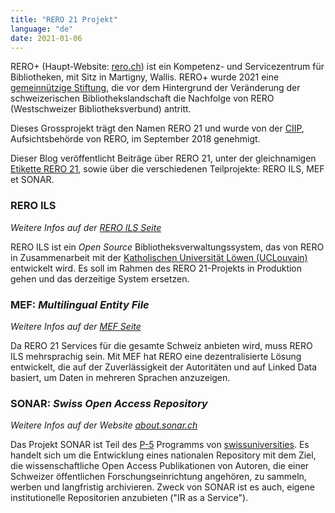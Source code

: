 ```yaml
---
title: "RERO 21 Projekt"
language: "de"
date: 2021-01-06
---
```


RERO+ (Haupt-Website: [rero.ch](https://www.rero.ch/)) ist ein Kompetenz- und Servicezentrum für Bibliotheken, mit Sitz in Martigny, Wallis. RERO+ wurde 2021 eine [gemeinnützige Stiftung](/de/la-fondation-rero-est-nee/), die vor dem Hintergrund der Veränderung der schweizerischen Bibliothekslandschaft die Nachfolge von RERO (Westschweizer Bibliotheksverbund) antritt.

Dieses Grossprojekt trägt den Namen RERO 21 und wurde von der [CIIP](https://www.rero.ch/pdfview.php?section=communique&filename=ciip_pressemitteilung.pdf), Aufsichtsbehörde von RERO, im September 2018 genehmigt.

Dieser Blog veröffentlicht Beiträge über RERO 21, unter der gleichnamigen [Etikette RERO 21](/de/tags/rero21), sowie über die verschiedenen Teilprojekte: RERO ILS, MEF et SONAR.

### RERO ILS

*Weitere Infos auf der [RERO ILS Seite](/de/reroils/reroils)*

RERO ILS ist ein *Open Source* Bibliotheksverwaltungssystem, das von RERO in Zusammenarbeit mit der [Katholischen Universität Löwen (UCLouvain)](https://uclouvain.be/) entwickelt wird. Es soll im Rahmen des RERO 21-Projekts in Produktion gehen und das derzeitige System ersetzen.

### MEF: *Multilingual Entity File*

*Weitere Infos auf der [MEF Seite](/de/mef)*

Da RERO 21 Services für die gesamte Schweiz anbieten wird, muss RERO ILS mehrsprachig sein. Mit MEF hat RERO eine dezentralisierte Lösung entwickelt, die auf der Zuverlässigkeit der Autoritäten und auf Linked Data basiert, um Daten in mehreren Sprachen anzuzeigen.

### SONAR: *Swiss Open Access Repository*

*Weitere Infos auf der Website [about.sonar.ch](https://about.sonar.ch/)*

Das Projekt SONAR ist Teil des [P-5](https://www.swissuniversities.ch/en/organisation/projects-and-programmes/p-5/) Programms von [swissuniversities](https://www.swissuniversities.ch/). Es handelt sich um die Entwicklung eines nationalen Repository mit dem Ziel, die wissenschaftliche Open Access Publikationen von Autoren, die einer Schweizer öffentlichen Forschungseinrichtung angehören, zu sammeln, werben und langfristig archivieren. Zweck von SONAR ist es auch, eigene institutionelle Repositorien anzubieten ("IR as a Service").